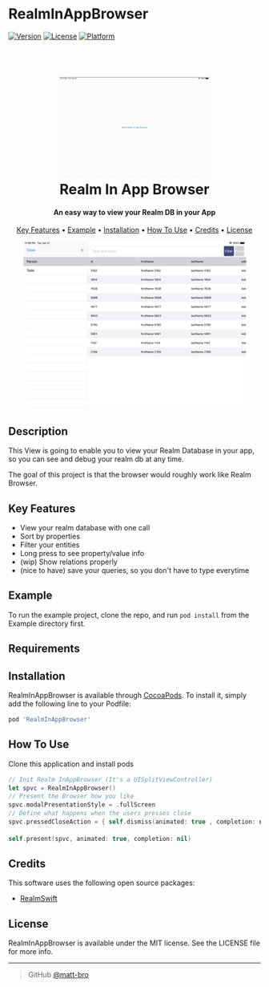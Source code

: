 # RealmInAppBrowser

[![Version](https://img.shields.io/cocoapods/v/RealmInAppBrowser.svg?style=flat)](https://cocoapods.org/pods/RealmInAppBrowser)
[![License](https://img.shields.io/cocoapods/l/RealmInAppBrowser.svg?style=flat)](https://cocoapods.org/pods/RealmInAppBrowser)
[![Platform](https://img.shields.io/cocoapods/p/RealmInAppBrowser.svg?style=flat)](https://cocoapods.org/pods/RealmInAppBrowser)

<h1 align="center">
  <br>
  <img src="https://raw.githubusercontent.com/matt-bro/RealmInAppBrowser/main/readme-assets/example.gif" alt="App Icon" width="300">
  <br>
  Realm In App Browser
  <br>
</h1>

<h4 align="center"> An easy way to view your Realm DB in your App</h4>

<p align="center">
  <a href="#key-features">Key Features</a> •
  <a href="#example">Example</a> •
  <a href="#installation">Installation</a> •
  <a href="#how-to-use">How To Use</a> •
  <a href="#credits">Credits</a> •
  <a href="#license">License</a>
</p>
<p align="center">
<img src="https://raw.githubusercontent.com/matt-bro/RealmInAppBrowser/main/readme-assets/screenshot.png" width="445" height="334">
</p>

## Description


This View is going to enable you to view your Realm Database in your app,
so you can see and debug your realm db at any time.

The goal of this project is that the browser would roughly work like Realm Browser.

## Key Features

* View your realm database with one call
* Sort by properties
* Filter your entities 
* Long press to see property/value info
* (wip) Show relations properly
* (nice to have) save your queries, so you don't have to type everytime

## Example

To run the example project, clone the repo, and run `pod install` from the Example directory first.

## Requirements

## Installation

RealmInAppBrowser is available through [CocoaPods](https://cocoapods.org). To install
it, simply add the following line to your Podfile:

```ruby
pod 'RealmInAppBrowser'
```

## How To Use

Clone this application and install pods

```swift
// Init Realm InAppBrowser (It's a UISplitViewController)
let spvc = RealmInAppBrowser()
// Present the Browser how you like
spvc.modalPresentationStyle = .fullScreen
// Define what happens when the users presses close
spvc.pressedCloseAction = { self.dismiss(animated: true , completion: nil) }

self.present(spvc, animated: true, completion: nil)
```

## Credits

This software uses the following open source packages:

- [RealmSwift](https://github.com/RxSwiftCommunity/RxRealm)

## License

RealmInAppBrowser is available under the MIT license. See the LICENSE file for more info.

---

> GitHub [@matt-bro](https://github.com/matt-bro) 
